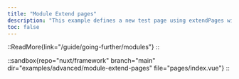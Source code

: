 ```yaml
---
title: "Module Extend pages"
description: "This example defines a new test page using extendPages within a module."
toc: false
---
```


::ReadMore{link="/guide/going-further/modules"}
::

::sandbox{repo="nuxt/framework" branch="main" dir="examples/advanced/module-extend-pages" file="pages/index.vue"}
::
